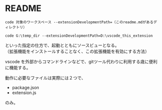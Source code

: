 # README

```
code 対象のワークスペース --extensionDevelopmentPath=（このreadme.mdがあるディレクトリ）
```

```
code G:\temp_dir --extensionDevelopmentPath=D:\vscode_this_extension
```

といった指定の仕方で、起動とともにソースビューとなる。  
（拡張機能をインストールすることなく、この拡張機能を有効にする方法）
  
vscode を外部からコマンドラインなどで、gitツール代わりに利用する歳に便利に機能する。

動作に必要なファイルは実際には２つで、

- package.json
- extension.js

のみ。
